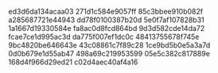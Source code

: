 ed3d6da134acaa03
271d1c584e9057ff
85c3bbee910b082f
a285687721e44943
dd78f0100387b20d
5e0f7af107828b31
1a1667d19330584e
fa8ac0d8fcd864bd
9d3d582cde14da72
fcae7ce1d995ac3d
da775f007ef1dc0c
48413755678f745e
9bc4820be646643e
43c08861c7f89c28
1ce9bd5b0e5a3a7d
0d0b679e1d55ab47
498a69c219953599
05e5c382c817889e
168d4f966d29ed21
c02d4aec40af4a16
